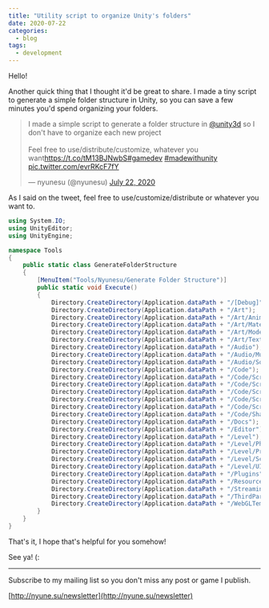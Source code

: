```yaml
---
title: "Utility script to organize Unity's folders"
date: 2020-07-22
categories:
  - blog
tags:
  - development
---
```




Hello!

Another quick thing that I thought it'd be great to share. I made a tiny script to generate a simple folder structure in Unity, so you can save a few minutes you'd spend organizing your folders.

<blockquote class="twitter-tweet"><p lang="en" dir="ltr">I made a simple script to generate a folder structure in <a href="https://twitter.com/unity3d?ref_src=twsrc%5Etfw">@unity3d</a> so I don&#39;t have to organize each new project<br><br>Feel free to use/distribute/customize, whatever you want<a href="https://t.co/tM13BJNwbS">https://t.co/tM13BJNwbS</a><a href="https://twitter.com/hashtag/gamedev?src=hash&amp;ref_src=twsrc%5Etfw">#gamedev</a> <a href="https://twitter.com/hashtag/madewithunity?src=hash&amp;ref_src=twsrc%5Etfw">#madewithunity</a> <a href="https://t.co/evrRKcF7fY">pic.twitter.com/evrRKcF7fY</a></p>&mdash; nyunesu (@nyunesu) <a href="https://twitter.com/nyunesu/status/1285733937952718850?ref_src=twsrc%5Etfw">July 22, 2020</a></blockquote> <script async src="https://platform.twitter.com/widgets.js" charset="utf-8"></script>

As I said on the tweet, feel free to use/customize/distribute or whatever you want to.

```csharp
using System.IO;
using UnityEditor;
using UnityEngine;

namespace Tools
{
    public static class GenerateFolderStructure
    {
        [MenuItem("Tools/Nyunesu/Generate Folder Structure")]
        public static void Execute()
        {
            Directory.CreateDirectory(Application.dataPath + "/[Debug]");
            Directory.CreateDirectory(Application.dataPath + "/Art");
            Directory.CreateDirectory(Application.dataPath + "/Art/Animations");
            Directory.CreateDirectory(Application.dataPath + "/Art/Materials");
            Directory.CreateDirectory(Application.dataPath + "/Art/Models");
            Directory.CreateDirectory(Application.dataPath + "/Art/Textures");
            Directory.CreateDirectory(Application.dataPath + "/Audio");
            Directory.CreateDirectory(Application.dataPath + "/Audio/Music");
            Directory.CreateDirectory(Application.dataPath + "/Audio/Sound");
            Directory.CreateDirectory(Application.dataPath + "/Code");
            Directory.CreateDirectory(Application.dataPath + "/Code/Scripts");
            Directory.CreateDirectory(Application.dataPath + "/Code/Scripts/Environment");
            Directory.CreateDirectory(Application.dataPath + "/Code/Scripts/Framework");
            Directory.CreateDirectory(Application.dataPath + "/Code/Scripts/Tools");
            Directory.CreateDirectory(Application.dataPath + "/Code/Scripts/UI");
            Directory.CreateDirectory(Application.dataPath + "/Code/Shaders");
            Directory.CreateDirectory(Application.dataPath + "/Docs");
            Directory.CreateDirectory(Application.dataPath + "/Editor");
            Directory.CreateDirectory(Application.dataPath + "/Level");
            Directory.CreateDirectory(Application.dataPath + "/Level/Physics");
            Directory.CreateDirectory(Application.dataPath + "/Level/Prefabs");
            Directory.CreateDirectory(Application.dataPath + "/Level/Scenes");
            Directory.CreateDirectory(Application.dataPath + "/Level/UI");
            Directory.CreateDirectory(Application.dataPath + "/Plugins");
            Directory.CreateDirectory(Application.dataPath + "/Resources");
            Directory.CreateDirectory(Application.dataPath + "/StreamingAssets");
            Directory.CreateDirectory(Application.dataPath + "/ThirdParty");
            Directory.CreateDirectory(Application.dataPath + "/WebGLTemplates");
        }
    }
}
```



That's it, I hope that's helpful for you somehow!

See ya! (:



------



Subscribe to my mailing list so you don't miss any post or game I publish.

[http://nyune.su/newsletter](http://nyune.su/newsletter)